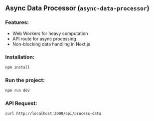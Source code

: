 ## Async Data Processor (`async-data-processor`)

### Features:

-   Web Workers for heavy computation
-   API route for async processing
-   Non-blocking data handling in Next.js

### Installation:

```sh
npm install
```

### Run the project:

```sh
npm run dev
```

### API Request:

```sh
curl http://localhost:3000/api/process-data
```
